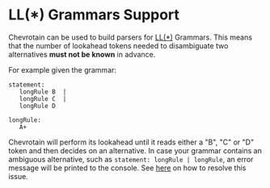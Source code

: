 # LL(\*) Grammars Support

Chevrotain can be used to build parsers for [LL(\*)](https://en.wikipedia.org/wiki/LL_grammar) Grammars.
This means that the number of lookahead tokens needed to disambiguate two alternatives **must not be known** in advance.

For example given the grammar:

```antlr
statement:
   longRule B  |
   longRule C  |
   longRule D

longRule:
   A+
```

Chevrotain will perform its lookahead until it reads either a "B", "C" or "D" token and then decides on an alternative. In case your grammar contains an ambiguous alternative, such as `statement: longRule | longRule`, an error message will be printed to the console. See [here](https://chevrotain.io/docs/guide/resolving_grammar_errors#AMBIGUOUS_ALTERNATIVES) on how to resolve this issue.
